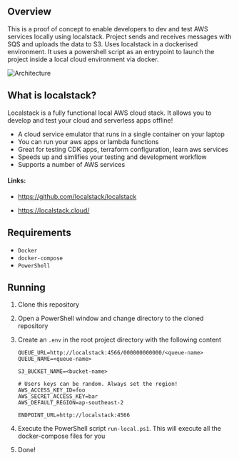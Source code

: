 ## Overview

This is a proof of concept to enable developers to dev and test AWS services locally using localstack. Project sends and receives messages with SQS and uploads the data to S3. Uses localstack in a dockerised environment. It uses a powershell script as an entrypoint to launch the project inside a local cloud environment via docker. 

![Architecture](https://github.com/jsantias/localstack-demo/blob/main/images/architecture.png)

## What is localstack?

Localstack is a fully functional local AWS cloud stack. It allows you to develop and test your cloud and serverless apps offline! 

- A cloud service emulator that runs in a single container on your laptop
- You can run your aws apps or lambda functions
- Great for testing CDK apps, terraform configuration, learn aws services
- Speeds up and simlifies your testing and development workflow
- Supports a number of AWS services

#### Links:

- https://github.com/localstack/localstack

- https://localstack.cloud/

## Requirements

- `Docker`
- `docker-compose`
- `PowerShell`

## Running

1. Clone this repository
2. Open a PowerShell window and change directory to the cloned repository
3. Create an `.env` in the root project directory with the following content

   ```
   QUEUE_URL=http://localstack:4566/000000000000/<queue-name>
   QUEUE_NAME=<queue-name>
   
   S3_BUCKET_NAME=<bucket-name>
   
   # Users keys can be random. Always set the region!
   AWS_ACCESS_KEY_ID=foo 
   AWS_SECRET_ACCESS_KEY=bar
   AWS_DEFAULT_REGION=ap-southeast-2
   
   ENDPOINT_URL=http://localstack:4566
   ```
4. Execute the PowerShell script `run-local.ps1`. This will execute all the docker-compose files for you
5. Done!

 
